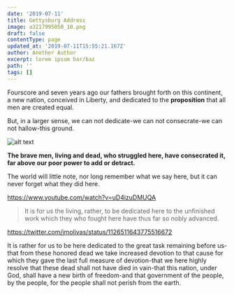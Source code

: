 ```yaml
---
date: '2019-07-11'
title: Gettysburg Address
image: a3217995050_10.png
draft: false
contentType: page
updated_at: '2019-07-11T15:55:21.167Z'
author: Another Author
excerpt: lorem ipsum bar/baz
path: ''
tags: []
---
```

Fourscore and seven years ago our fathers brought forth on this continent, a
new nation, conceived in Liberty, and dedicated to the **proposition** that
all men are created equal.

But, in a larger sense, we can not dedicate\-we can not consecrate\-we can not
hallow\-this ground.

![alt text](img/marvin-meyer-794521-unsplash.jpg)


**The brave men, living and dead, who struggled here, have consecrated it, far
above our poor power to add or detract.**

The world will little note, nor long remember what we say here, but it can
never forget what they did here. 

https://www.youtube.com/watch?v=uD4izuDMUQA

> It is for us the living, rather, to be dedicated here to the unfinished work
which they who fought here have thus far so nobly advanced.  

https://twitter.com/jmolivas/status/1126511643775516672

It is rather for us to be here dedicated to the great task remaining before
us\-that from these honored dead we take increased devotion to that cause for
which they gave the last full measure of devotion\-that we here highly resolve
that these dead shall not have died in vain\-that this nation, under God,
shall have a new birth of freedom\-and that government of the people, by the
people, for the people shall not perish from the earth.
